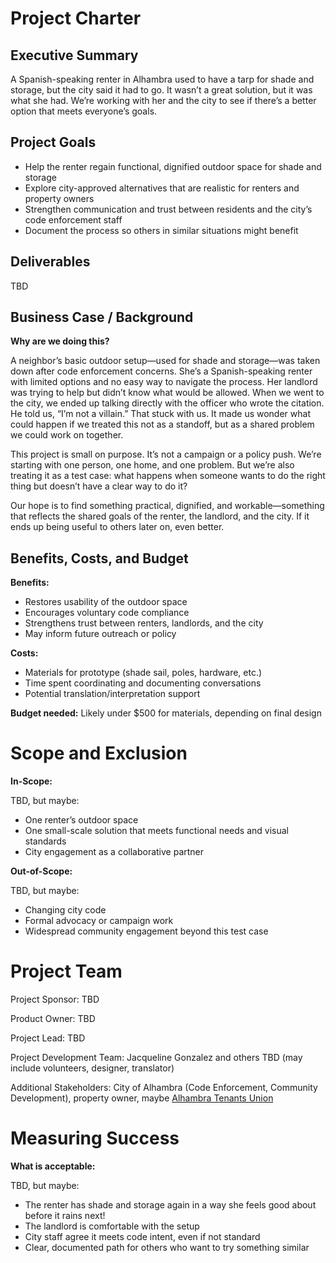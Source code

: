 # Project Charter 

## Executive Summary
A Spanish-speaking renter in Alhambra used to have a tarp for shade and storage, but the city said it had to go. It wasn’t a great solution, but it was what she had. We’re working with her and the city to see if there’s a better option that meets everyone’s goals.

## Project Goals
- Help the renter regain functional, dignified outdoor space for shade and storage  
- Explore city-approved alternatives that are realistic for renters and property owners  
- Strengthen communication and trust between residents and the city’s code enforcement staff  
- Document the process so others in similar situations might benefit  

## Deliverables
TBD

## Business Case / Background

**Why are we doing this?**

A neighbor’s basic outdoor setup—used for shade and storage—was taken down after code enforcement concerns. She’s a Spanish-speaking renter with limited options and no easy way to navigate the process. Her landlord was trying to help but didn’t know what would be allowed. When we went to the city, we ended up talking directly with the officer who wrote the citation. He told us, “I’m not a villain.” That stuck with us. It made us wonder what could happen if we treated this not as a standoff, but as a shared problem we could work on together.

This project is small on purpose. It’s not a campaign or a policy push. We’re starting with one person, one home, and one problem. But we’re also treating it as a test case: what happens when someone wants to do the right thing but doesn’t have a clear way to do it?

Our hope is to find something practical, dignified, and workable—something that reflects the shared goals of the renter, the landlord, and the city. If it ends up being useful to others later on, even better.

## Benefits, Costs, and Budget

**Benefits:**
- Restores usability of the outdoor space  
- Encourages voluntary code compliance  
- Strengthens trust between renters, landlords, and the city  
- May inform future outreach or policy

**Costs:**
- Materials for prototype (shade sail, poles, hardware, etc.)  
- Time spent coordinating and documenting conversations  
- Potential translation/interpretation support

**Budget needed:**
Likely under $500 for materials, depending on final design

# Scope and Exclusion

**In-Scope:**

TBD, but maybe:
- One renter’s outdoor space  
- One small-scale solution that meets functional needs and visual standards  
- City engagement as a collaborative partner

**Out-of-Scope:**

TBD, but maybe:
- Changing city code  
- Formal advocacy or campaign work  
- Widespread community engagement beyond this test case
    
# Project Team
Project Sponsor: TBD

Product Owner: TBD

Project Lead: TBD

Project Development Team: Jacqueline Gonzalez and others TBD (may include volunteers, designer, translator)

Additional Stakeholders: City of Alhambra (Code Enforcement, Community Development), property owner, maybe [Alhambra Tenants Union](www.facebook.com/alhambratenantsunion)


# Measuring Success
**What is acceptable:**

TBD, but maybe:
- The renter has shade and storage again in a way she feels good about before it rains next! 
- The landlord is comfortable with the setup  
- City staff agree it meets code intent, even if not standard  
- Clear, documented path for others who want to try something similar


